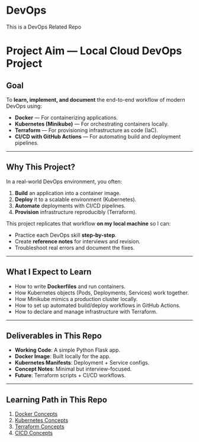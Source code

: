 # DevOps
This is a DevOps Related Repo 

# Project Aim — Local Cloud DevOps Project

## Goal
To **learn, implement, and document** the end-to-end workflow of modern DevOps using:
- **Docker** — For containerizing applications.
- **Kubernetes (Minikube)** — For orchestrating containers locally.
- **Terraform** — For provisioning infrastructure as code (IaC).
- **CI/CD with GitHub Actions** — For automating build and deployment pipelines.

---

## Why This Project?
In a real-world DevOps environment, you often: 
1. **Build** an application into a container image.
2. **Deploy** it to a scalable environment (Kubernetes).
3. **Automate** deployments with CI/CD pipelines.
4. **Provision** infrastructure reproducibly (Terraform).

This project replicates that workflow **on my local machine** so I can:
- Practice each DevOps skill **step-by-step**.
- Create **reference notes** for interviews and revision.
- Troubleshoot real errors and document the fixes.

---

## What I Expect to Learn
- How to write **Dockerfiles** and run containers.
- How Kubernetes objects (Pods, Deployments, Services) work together.
- How Minikube mimics a production cluster locally.
- How to set up automated build/deploy workflows in GitHub Actions.
- How to declare and manage infrastructure with Terraform.

---

## Deliverables in This Repo
- **Working Code**: A simple Python Flask app.
- **Docker Image**: Built locally for the app.
- **Kubernetes Manifests**: Deployment + Service configs.
- **Concept Notes**: Minimal but interview-focused.
- **Future**: Terraform scripts + CI/CD workflows.

---

## Learning Path in This Repo
1. [Docker Concepts](concepts/docker.md)
2. [Kubernetes Concepts](concepts/kubernetes.md)
3. [Terraform Concepts](./concepts/terraform.md)
4. [CICD Concepts](./concepts/cicd.md)
